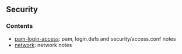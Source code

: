 ## Security 

### Contents
* [pam-login-access](pam-login-access.md): pam, login.defs and security/access.conf notes
* [network](network): network notes


